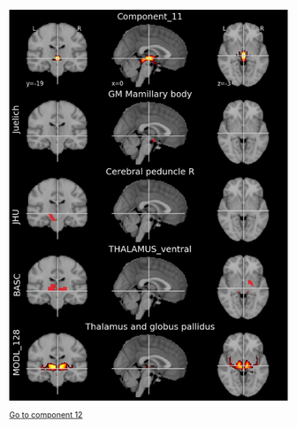 


![11](preliminary/11.jpg "Component 11")

[Go to component 12](https://parietal-inria.github.io/MODL_atlas/512/12 "Component 12")